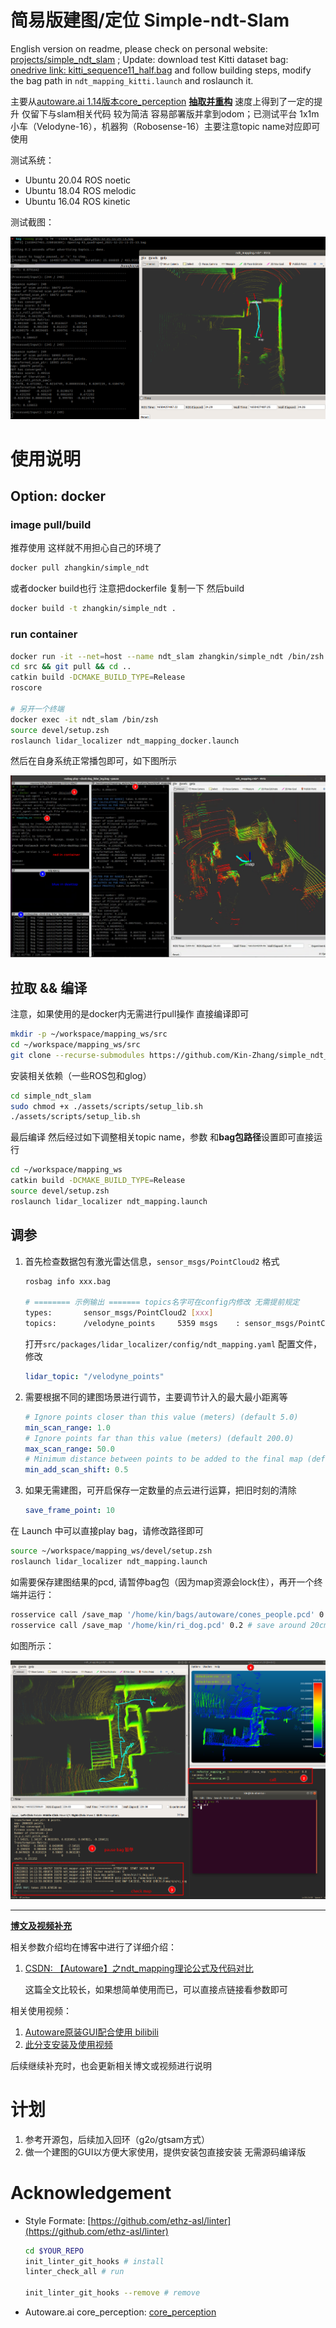 # 简易版建图/定位 Simple-ndt-Slam

English version on readme, please check on personal website: [projects/simple_ndt_slam](https://kin-zhang.github.io/projects/simple_ndt_slam) ; Update: download test Kitti dataset bag: [onedrive link: kitti_sequence11_half.bag](https://hkustconnect-my.sharepoint.com/:u:/g/personal/qzhangcb_connect_ust_hk/EXqmutFjAbpPsYVe5r91KXEBhLlqP7anlNBJqTMHIOkfqw?e=RoRVgF) and follow building steps, modify the bag path in `ndt_mapping_kitti.launch` and roslaunch it.

主要从[autoware.ai 1.14版本core_perception](https://github.com/Autoware-AI/core_perception) **<u>抽取并重构</u>** 速度上得到了一定的提升
仅留下与slam相关代码 较为简洁 容易部署版并拿到odom；已测试平台 1x1m 小车（Velodyne-16），机器狗（Robosense-16）主要注意topic name对应即可使用

测试系统：

- Ubuntu 20.04 ROS noetic
- Ubuntu 18.04 ROS melodic
- Ubuntu 16.04 ROS kinetic

测试截图：

![](assets/readme/example.png)

# 使用说明

## Option: docker

### image pull/build

推荐使用 这样就不用担心自己的环境了

```bash
docker pull zhangkin/simple_ndt

```

或者docker build也行 注意把dockerfile 复制一下 然后build

```bash
docker build -t zhangkin/simple_ndt .
```

### run container

```bash
docker run -it --net=host --name ndt_slam zhangkin/simple_ndt /bin/zsh
cd src && git pull && cd ..
catkin build -DCMAKE_BUILD_TYPE=Release
roscore

# 另开一个终端
docker exec -it ndt_slam /bin/zsh
source devel/setup.zsh
roslaunch lidar_localizer ndt_mapping_docker.launch
```

然后在自身系统正常播包即可，如下图所示

![](assets/readme/example_container.png)

## 拉取 && 编译

注意，如果使用的是docker内无需进行pull操作 直接编译即可

```bash
mkdir -p ~/workspace/mapping_ws/src
cd ~/workspace/mapping_ws/src
git clone --recurse-submodules https://github.com/Kin-Zhang/simple_ndt_slam
```

安装相关依赖（一些ROS包和glog）

```bash
cd simple_ndt_slam
sudo chmod +x ./assets/scripts/setup_lib.sh
./assets/scripts/setup_lib.sh
```

最后编译 然后经过如下调整相关topic name，参数 和**bag包路径**设置即可直接运行

```bash
cd ~/workspace/mapping_ws
catkin build -DCMAKE_BUILD_TYPE=Release
source devel/setup.zsh
roslaunch lidar_localizer ndt_mapping.launch
```

## 调参

1. 首先检查数据包有激光雷达信息，`sensor_msgs/PointCloud2` 格式

   ```bash
   rosbag info xxx.bag
   
   # ======== 示例输出 ======= topics名字可在config内修改 无需提前规定
   types:       sensor_msgs/PointCloud2 [xxx]
   topics:      /velodyne_points     5359 msgs    : sensor_msgs/PointCloud2
   ```

   打开`src/packages/lidar_localizer/config/ndt_mapping.yaml` 配置文件，修改

   ```yaml
   lidar_topic: "/velodyne_points"
   ```
   
2. 需要根据不同的建图场景进行调节，主要调节计入的最大最小距离等

   ```yaml
   # Ignore points closer than this value (meters) (default 5.0)
   min_scan_range: 1.0
   # Ignore points far than this value (meters) (default 200.0)
   max_scan_range: 50.0
   # Minimum distance between points to be added to the final map (default 1.0)
   min_add_scan_shift: 0.5
   ```

3. 如果无需建图，可开启保存一定数量的点云进行运算，把旧时刻的清除

   ```yaml
   save_frame_point: 10
   ```


在 Launch 中可以直接play bag，请修改路径即可

```bash
source ~/workspace/mapping_ws/devel/setup.zsh
roslaunch lidar_localizer ndt_mapping.launch
```

如需要保存建图结果的pcd, 请暂停bag包（因为map资源会lock住），再开一个终端并运行：

```bash
rosservice call /save_map '/home/kin/bags/autoware/cones_people.pcd' 0.0
rosservice call /save_map '/home/kin/ri_dog.pcd' 0.2 # save around 20cm filter voxel
```

如图所示：

![](assets/readme/save_map.png)


---

**<u>博文及视频补充</u>**

相关参数介绍均在博客中进行了详细介绍：

1. [CSDN: 【Autoware】之ndt_mapping理论公式及代码对比](https://blog.csdn.net/qq_39537898/article/details/115439552#t10)

   这篇全文比较长，如果想简单使用而已，可以直接点链接看参数即可

相关使用视频：

1. [Autoware原装GUI配合使用 bilibili](https://www.bilibili.com/video/BV1k84y1F7xn)
2. [此分支安装及使用视频](https://www.bilibili.com/video/BV18e4y1k7cA/)

后续继续补充时，也会更新相关博文或视频进行说明



# 计划

1. 参考开源包，后续加入回环（g2o/gtsam方式）
2. 做一个建图的GUI以方便大家使用，提供安装包直接安装 无需源码编译版

# Acknowledgement

- Style Formate: [https://github.com/ethz-asl/linter](https://github.com/ethz-asl/linter)

  ```bash
  cd $YOUR_REPO
  init_linter_git_hooks # install
  linter_check_all # run
  
  init_linter_git_hooks --remove # remove
  ```

  

- Autoware.ai core_perception: [core_perception](https://github.com/Autoware-AI/core_perception) 
